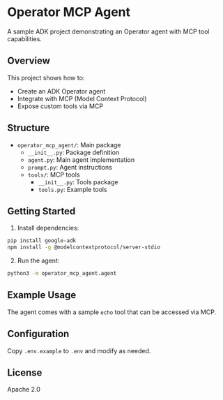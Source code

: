 # Operator MCP Agent

A sample ADK project demonstrating an Operator agent with MCP tool capabilities.

## Overview

This project shows how to:
- Create an ADK Operator agent
- Integrate with MCP (Model Context Protocol)
- Expose custom tools via MCP

## Structure

- `operator_mcp_agent/`: Main package
  - `__init__.py`: Package definition
  - `agent.py`: Main agent implementation
  - `prompt.py`: Agent instructions
  - `tools/`: MCP tools
    - `__init__.py`: Tools package
    - `tools.py`: Example tools

## Getting Started

1. Install dependencies:
```bash
pip install google-adk
npm install -g @modelcontextprotocol/server-stdio
```

2. Run the agent:
```bash
python3 -m operator_mcp_agent.agent
```

## Example Usage

The agent comes with a sample `echo` tool that can be accessed via MCP.

## Configuration

Copy `.env.example` to `.env` and modify as needed.

## License

Apache 2.0